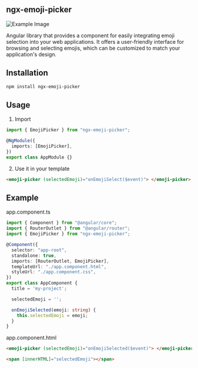 ## ngx-emoji-picker

![Example Image](https://github.com/PsySanchez/ngx-emoji-picker/blob/master/src/emoji-picker.png)

Angular library that provides a component for easily integrating emoji selection into your web applications. It offers a user-friendly interface for browsing and selecting emojis, which can be customized to match your application's design.

## Installation

```bash
npm install ngx-emoji-picker
```

## Usage

1.  Import

```typescript
import { EmojiPicker } from "ngx-emoji-picker";

@NgModule({
  imports: [EmojiPicker],
})
export class AppModule {}
```

2. Use it in your template

```html
<emoji-picker (selectedEmoji)="onEmojiSelect($event)"> </emoji-picker>
```

## Example

app.component.ts

```typescript
import { Component } from "@angular/core";
import { RouterOutlet } from "@angular/router";
import { EmojiPicker } from "ngx-emoji-picker";

@Component({
  selector: "app-root",
  standalone: true,
  imports: [RouterOutlet, EmojiPicker],
  templateUrl: "./app.component.html",
  styleUrl: "./app.component.css",
})
export class AppComponent {
  title = 'my-project';

  selectedEmoji = '';

  onEmojiSelected(emoji: string) {
    this.selectedEmoji = emoji;
  }
}
```

app.component.html

```html
<emoji-picker (selectedEmoji)="onEmojiSelected($event)"> </emoji-picker>

<span [innerHTML]="selectedEmoji"></span>
```